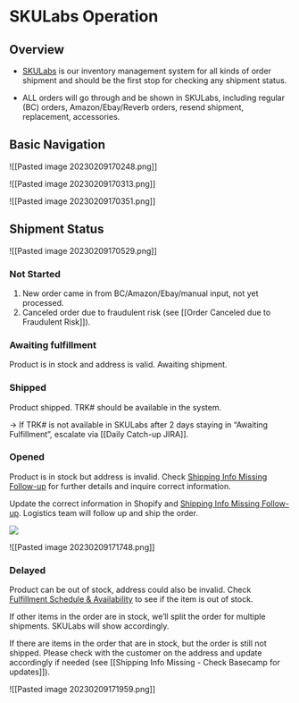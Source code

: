 # SKULabs Operation
## Overview
- [SKULabs](https://app.skulabs.com/) is our inventory management system for all kinds of order shipment and should be the first stop for checking any shipment status. 

- ALL orders will go through and be shown in SKULabs, including regular (BC) orders, Amazon/Ebay/Reverb orders, resend shipment, replacement, accessories. 

## Basic Navigation
![[Pasted image 20230209170248.png]]

![[Pasted image 20230209170313.png]]

![[Pasted image 20230209170351.png]]

## Shipment Status
![[Pasted image 20230209170529.png]]

### Not Started
1. New order came in from BC/Amazon/Ebay/manual input, not yet processed.
2. Canceled order due to fraudulent risk (see [[Order Canceled due to Fraudulent Risk]]).

  
### Awaiting fulfillment
Product is in stock and address is valid. Awaiting shipment.
  
### Shipped
Product shipped. TRK# should be available in the system.

→ If TRK# is not available in SKULabs after 2 days staying in “Awaiting Fulfillment”, escalate via [[Daily Catch-up JIRA]].

### Opened
Product is in stock but address is invalid. Check [Shipping Info Missing Follow-up](https://docs.google.com/spreadsheets/d/1JGEB4lF3NW7xdm78EnAu3EREmbbfI07jiRqdN3u9QWw/edit?usp=sharing) for further details and inquire correct information.

Update the correct information in Shopify and [Shipping Info Missing Follow-up](https://docs.google.com/spreadsheets/d/1JGEB4lF3NW7xdm78EnAu3EREmbbfI07jiRqdN3u9QWw/edit?usp=sharing). Logistics team will follow up and ship the order.

**![](https://lh5.googleusercontent.com/8gHhmcTU_7gQR6aQRa_SnIgctQNlhV9_3lmAaucsEG28wXCBmokiquiyZ-1oUaXuPmiBOXhnxy7fZVC9N_56FeEl7psNrhAsEjmr4rEZc0ETmGUu4Chi0ZQB-6h6x5rgYsJItreLTMFW8rjYnGi2LsJvxw=s2048)**

![[Pasted image 20230209171748.png]]

### Delayed
Product can be out of stock, address could also be invalid. Check [Fulfillment Schedule & Availability](https://docs.google.com/spreadsheets/d/13mK6KP4YmWGT_NyAHVbmFVl5Wj5khDcB1fvpsDKTL24/edit?usp=sharing) to see if the item is out of stock.

If other items in the order are in stock, we’ll split the order for multiple shipments. SKULabs will show accordingly.

If there are items in the order that are in stock, but the order is still not shipped. Please check with the customer on the address and update accordingly if needed (see [[Shipping Info Missing - Check Basecamp for updates]]).

![[Pasted image 20230209171959.png]]
